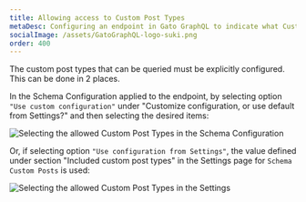 ```yaml
---
title: Allowing access to Custom Post Types
metaDesc: Configuring an endpoint in Gato GraphQL to indicate what Custom Post Types can be accessed.
socialImage: /assets/GatoGraphQL-logo-suki.png
order: 400
---
```


The custom post types that can be queried must be explicitly configured. This can be done in 2 places.

In the Schema Configuration applied to the endpoint, by selecting option `"Use custom configuration"` under "Customize configuration, or use default from Settings?" and then selecting the desired items:

![Selecting the allowed Custom Post Types in the Schema Configuration](/assets/guides/upstream/customposts-schema-configuration-queryable-cpts.png "Selecting the allowed Custom Post Types in the Schema Configuration")

Or, if selecting option `"Use configuration from Settings"`, the value defined under section "Included custom post types" in the Settings page for `Schema Custom Posts` is used:

<div class="img-width-1024" markdown=1>

![Selecting the allowed Custom Post Types in the Settings](/assets/guides/upstream/customposts-settings-queryable-cpts.png "Selecting the allowed Custom Post Types in the Settings")

</div>
